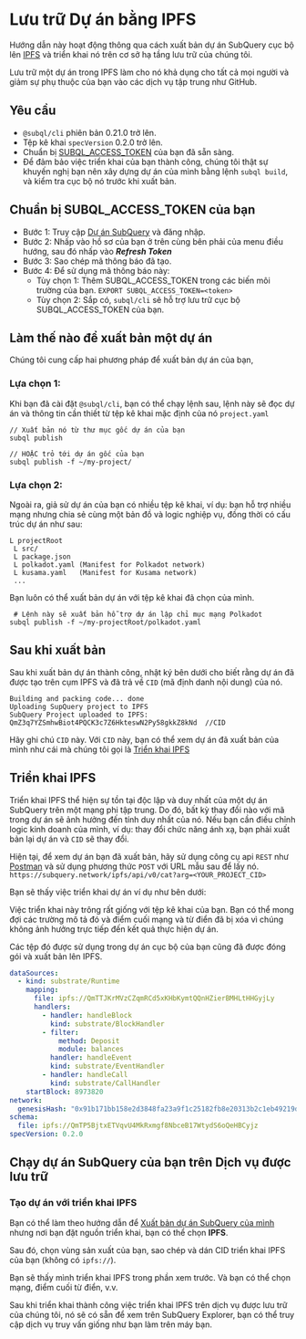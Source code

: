 # Lưu trữ Dự án bằng IPFS

Hướng dẫn này hoạt động thông qua cách xuất bản dự án SubQuery cục bộ lên [IPFS](https://ipfs.io/) và triển khai nó trên cơ sở hạ tầng lưu trữ của chúng tôi.

Lưu trữ một dự án trong IPFS làm cho nó khả dụng cho tất cả mọi người và giảm sự phụ thuộc của bạn vào các dịch vụ tập trung như GitHub.

## Yêu cầu

- `@subql/cli` phiên bản 0.21.0 trở lên.
- Tệp kê khai `specVersion` 0.2.0 trở lên.
- Chuẩn bị [SUBQL_ACCESS_TOKEN](#prepare-your-subql-access-token) của bạn đã sẵn sàng.
- Để đảm bảo việc triển khai của bạn thành công, chúng tôi thật sự khuyến nghị bạn nên xây dựng dự án của mình bằng lệnh `subql build`, và kiểm tra cục bộ nó trước khi xuất bản.

## Chuẩn bị SUBQL_ACCESS_TOKEN của bạn

- Bước 1: Truy cập [Dự án SubQuery](https://project.subquery.network/) và đăng nhập.
- Bước 2: Nhấp vào hồ sơ của bạn ở trên cùng bên phải của menu điều hướng, sau đó nhấp vào **_Refresh Token_**
- Bước 3: Sao chép mã thông báo đã tạo.
- Bước 4: Để sử dụng mã thông báo này:
  - Tùy chọn 1: Thêm SUBQL_ACCESS_TOKEN trong các biến môi trường của bạn. `EXPORT SUBQL_ACCESS_TOKEN=<token>`
  - Tùy chọn 2: Sắp có, `subql/cli` sẽ hỗ trợ lưu trữ cục bộ SUBQL_ACCESS_TOKEN của bạn.

## Làm thế nào để xuất bản một dự án

Chúng tôi cung cấp hai phương pháp để xuất bản dự án của bạn,

### Lựa chọn 1:

Khi bạn đã cài đặt `@subql/cli`, bạn có thể chạy lệnh sau, lệnh này sẽ đọc dự án và thông tin cần thiết từ tệp kê khai mặc định của nó ` project.yaml `

```
// Xuất bản nó từ thư mục gốc dự án của bạn
subql publish

// HOẶC trỏ tới dự án gốc của bạn
subql publish -f ~/my-project/
```

### Lựa chọn 2:

Ngoài ra, giả sử dự án của bạn có nhiều tệp kê khai, ví dụ: bạn hỗ trợ nhiều mạng nhưng chia sẻ cùng một bản đồ và logic nghiệp vụ, đồng thời có cấu trúc dự án như sau:

```
L projectRoot
 L src/
 L package.json
 L polkadot.yaml (Manifest for Polkadot network)
 L kusama.yaml   (Manifest for Kusama network)
 ...
```

Bạn luôn có thể xuất bản dự án với tệp kê khai đã chọn của mình.

```
 # Lệnh này sẽ xuất bản hỗ trợ dự án lập chỉ mục mạng Polkadot
subql publish -f ~/my-projectRoot/polkadot.yaml
```

## Sau khi xuất bản

Sau khi xuất bản dự án thành công, nhật ký bên dưới cho biết rằng dự án đã được tạo trên cụm IPFS và đã trả về `CID` (mã định danh nội dung) của nó.

```
Building and packing code... done
Uploading SupQuery project to IPFS
SubQuery Project uploaded to IPFS: QmZ3q7YZSmhwBiot4PQCK3c7Z6HkteswN2Py58gkkZ8kNd  //CID
```

Hãy ghi chú `CID` này. Với `CID` này, bạn có thể xem dự án đã xuất bản của mình như cái mà chúng tôi gọi là [Triển khai IPFS](#ipfs-deployment)

## Triển khai IPFS

Triển khai IPFS thể hiện sự tồn tại độc lập và duy nhất của một dự án SubQuery trên một mạng phi tập trung. Do đó, bất kỳ thay đổi nào với mã trong dự án sẽ ảnh hưởng đến tính duy nhất của nó. Nếu bạn cần điều chỉnh logic kinh doanh của mình, ví dụ: thay đổi chức năng ánh xạ, bạn phải xuất bản lại dự án và `CID` sẽ thay đổi.

Hiện tại, để xem dự án bạn đã xuất bản, hãy sử dụng công cụ api `REST` như [Postman](https://web.postman.co/) và sử dụng phương thức `POST` với URL mẫu sau để lấy nó. `https://subquery.network/ipfs/api/v0/cat?arg=<YOUR_PROJECT_CID>`

Bạn sẽ thấy việc triển khai dự án ví dụ như bên dưới:

Việc triển khai này trông rất giống với tệp kê khai của bạn. Bạn có thể mong đợi các trường mô tả đó và điểm cuối mạng và từ điển đã bị xóa vì chúng không ảnh hưởng trực tiếp đến kết quả thực hiện dự án.

Các tệp đó được sử dụng trong dự án cục bộ của bạn cũng đã được đóng gói và xuất bản lên IPFS.

```yaml
dataSources:
  - kind: substrate/Runtime
    mapping:
      file: ipfs://QmTTJKrMVzCZqmRCd5xKHbKymtQQnHZierBMHLtHHGyjLy
      handlers:
        - handler: handleBlock
          kind: substrate/BlockHandler
        - filter:
            method: Deposit
            module: balances
          handler: handleEvent
          kind: substrate/EventHandler
        - handler: handleCall
          kind: substrate/CallHandler
    startBlock: 8973820
network:
  genesisHash: "0x91b171bb158e2d3848fa23a9f1c25182fb8e20313b2c1eb49219da7a70ce90c3"
schema:
  file: ipfs://QmTP5BjtxETVqvU4MkRxmgf8NbceB17WtydS6oQeHBCyjz
specVersion: 0.2.0
```

## Chạy dự án SubQuery của bạn trên Dịch vụ được lưu trữ

### Tạo dự án với triển khai IPFS

Bạn có thể làm theo hướng dẫn để [Xuất bản dự án SubQuery của mình](publish.md) nhưng nơi bạn đặt nguồn triển khai, bạn có thể chọn **IPFS**.

Sau đó, chọn vùng sản xuất của bạn, sao chép và dán CID triển khai IPFS của bạn (không có `ipfs://`).

Bạn sẽ thấy mình triển khai IPFS trong phần xem trước. Và bạn có thể chọn mạng, điểm cuối từ điển, v.v.

Sau khi triển khai thành công việc triển khai IPFS trên dịch vụ được lưu trữ của chúng tôi, nó sẽ có sẵn để xem trên SubQuery Explorer, bạn có thể truy cập dịch vụ truy vấn giống như bạn làm trên máy bạn.
